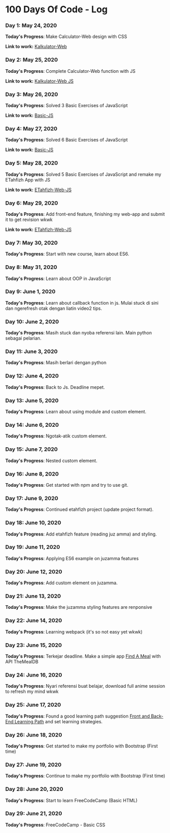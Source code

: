 # 100 Days Of Code - Log

### Day 1: May 24, 2020 

**Today's Progress**: Make Calculator-Web design with CSS

**Link to work:** [Kalkulator-Web](https://github.com/hafizha19/Kalkulator-Web)

### Day 2: May 25, 2020 

**Today's Progress**: Complete Calculator-Web function with JS

**Link to work:** [Kalkulator-Web JS](https://github.com/hafizha19/Kalkulator-Web/blob/master/assets/kalkulator.js)

### Day 3: May 26, 2020 

**Today's Progress**: Solved 3 Basic Exercises of JavaScript

**Link to work:** [Basic-JS](https://github.com/hafizha19/JS-Basic)

### Day 4: May 27, 2020 

**Today's Progress**: Solved 6 Basic Exercises of JavaScript

**Link to work:** [Basic-JS](https://github.com/hafizha19/JS-Basic)

### Day 5: May 28, 2020 

**Today's Progress**: Solved 5 Basic Exercises of JavaScript and remake my ETahfizh App with JS

**Link to work:** [ETahfizh-Web-JS](https://github.com/hafizha19/ETahfizh-Web-JS)

### Day 6: May 29, 2020 

**Today's Progress**: Add front-end feature, finishing my web-app and submit it to get revision wkwk

**Link to work:** [ETahfizh-Web-JS](https://github.com/hafizha19/ETahfizh-Web-JS)

### Day 7: May 30, 2020 

**Today's Progress**: Start with new course, learn about ES6. 

### Day 8: May 31, 2020 

**Today's Progress**: Learn about OOP in JavaScript 

### Day 9: June 1, 2020 

**Today's Progress**: Learn about callback function in js. Mulai stuck di sini dan ngerefresh otak dengan liatin video2 tips.

### Day 10: June 2, 2020 

**Today's Progress**: Masih stuck dan nyoba referensi lain. Main python sebagai pelarian.

### Day 11: June 3, 2020 

**Today's Progress**: Masih berlari dengan python

### Day 12: June 4, 2020 

**Today's Progress**: Back to Js. Deadline mepet.

### Day 13: June 5, 2020 

**Today's Progress**: Learn about using module and custom element.

### Day 14: June 6, 2020 

**Today's Progress**: Ngotak-atik custom element.

### Day 15: June 7, 2020 

**Today's Progress**: Nested custom element.

### Day 16: June 8, 2020 

**Today's Progress**: Get started with npm and try to use git.

### Day 17: June 9, 2020 

**Today's Progress**: Continued etahfizh project (update project format).

### Day 18: June 10, 2020 

**Today's Progress**: Add etahfizh feature (reading juz amma) and styling.

### Day 19: June 11, 2020 

**Today's Progress**: Applying ES6 example on juzamma features

### Day 20: June 12, 2020 

**Today's Progress**: Add custom element on juzamma.

### Day 21: June 13, 2020 

**Today's Progress**: Make the juzamma styling features are renponsive

### Day 22: June 14, 2020 

**Today's Progress**: Learning webpack (it's so not easy yet wkwk)

### Day 23: June 15, 2020 

**Today's Progress**: Terkejar deadline. Make a simple app [Find A Meal](https://github.com/hafizha19/Find-A-Meal) with API TheMealDB

### Day 24: June 16, 2020 

**Today's Progress**: Nyari referensi buat belajar, download full anime session to refresh my mind wkwk 

### Day 25: June 17, 2020 

**Today's Progress**: Found a good learning path suggestion [Front and Back-End Learning Path](https://github.com/kamranahmedse/developer-roadmap/blob/master/README.md) and set learning strategies.

### Day 26: June 18, 2020 

**Today's Progress**: Get started to make my portfolio with Bootstrap (First time)

### Day 27: June 19, 2020 

**Today's Progress**: Continue to make my portfolio with Bootstrap (First time)

### Day 28: June 20, 2020 

**Today's Progress**: Start to learn FreeCodeCamp (Basic HTML)

### Day 29: June 21, 2020 

**Today's Progress**: FreeCodeCamp - Basic CSS


